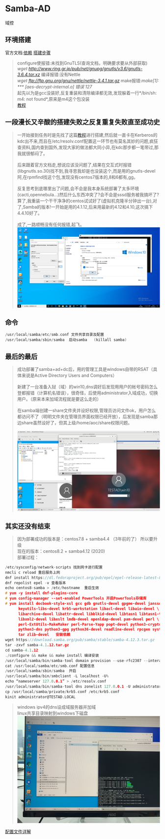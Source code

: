 # Samba-AD
域控

## 环境搭建
官方文档:[依赖](https://wiki.samba.org/index.php/Package_Dependencies_Required_to_Build_Samba#Red_Hat_Enterprise_Linux_7_.2F_CentOS_7_.2F_Scientific_Linux_7)
[搭建步骤](https://wiki.samba.org/index.php/Setting_up_Samba_as_an_Active_Directory_Domain_Controller)

>configure使报错:未找到GnuTLS(查询文档，明确要求要从外部获取)<br>
>*wget http://www.ring.gr.jp/pub/net/gnupg/gnutls/v3.6/gnutls-3.6.4.tar.xz* 编译报错:没有Nettle<br>
>*wget ftp://ftp.gnu.org/gnu/nettle/nettle-3.4.1.tar.gz* make报错:*make[1]: *** [aes-decrypt-internal.o] 错误 127*<br>
>起先以为是gcc没装好,反复重装和清除编译都无效,发现躲着一行*/bin/sh: m4: not found*,原来是m4这个包没装<br>
>[教程](https://blog.csdn.net/HideInTime/article/details/94600815)


## 一段漫长又辛酸的搭建失败之反复重复失败直至成功史
>一开始接到任务时是先找了这篇[教程](http://lihaitao.cn/?p=299)进行搭建,然后就一直卡在Kerberos的kdc出不来,而且在/etc/resolv.conf配置这一环节也有莫名其妙的问题,疯狂查资料,国内查到国外,发现大家的做法都大同小异,在kdc那步都一笔带过,那我就很郁闷了。<br><br>
>后来跟着官方文档走,想说应该没问题了,结果在交互式时报错(libgnutls.so.30)找不到,我寻思我却是也没装这个,而是用的gnutls-devel阿,在rpmfind找这个包,发现没有centos7版本的,8和6都有,gg。<br><br>
>反复思考到底哪里出了问题,会不会是我本身系统部署了太多环境(cacti,opennebula...)然后什么东西冲突了?会不会是sssd服务被我搞坏了?算了,我重装一个干干净净的centos试试好了(虚拟机克隆半分钟出一台),对了,Samba的版本!一开始是用的4.1.12,后来用最新的4.12和4.10,这次搞下4.4.10好了。<br><br>
>成了,一路顺畅没有任何报错,起飞。
![avatar](https://github.com/Ricechips/Samba-AD/blob/master/PrtScn/11.PNG)


## 命令
```c
/usr/local/samba/etc/smb.conf 文件共享目录及配置
/usr/local/samba/sbin/samba  启动samba   (killall samba)
```
## 最后的最后
>成功部署了samba+ad+dc后，用的管理工具是windows自带的RSAT（具体来说是Active Directory Users and Computers）<br><br>
>新建了一台准备入狱（域）的win10,dns调好后发现用用户的帐号密码怎么登都报错（计算机名错误），很奇怪，后使用administrator入域成功，切换用户。（原来本来加域流程就是要这么走的）<br><br>
>在samba端创建一share文件夹并设好权限,管理员访问文件ok，用户怎么都访问不了（明明文件夹在管理员界面权限已经开放），后发现是samba那边share虽然设好了，但其上级/home/aoc/share权限问题。<br><br>
![avatar](https://github.com/Ricechips/Samba-AD/blob/master/PrtScn/Screenshot%20from%202020-06-24%2017-42-34.png)

## 其实还没有结束
>因为部署成功的版本是：centos7.8 + samba4.4  （3年前的了） 所以要升级<br>
>现在的版本：centos8.2 + samba4.12 (2020)<br>
>部署过程：
```c
/etc/sysconfig/network-scripts 找到网卡进行配置
nmcli c reload 重启服务上网
dnf install https://dl.fedoraproject.org/pub/epel/epel-release-latest-8.noarch.rpm -y 加epel仓库
dnf repolist epel -v 查看版本
echo centos8-samba > /etc/hostname  重启生效
# yum -y install dnf-plugins-core
# yum config-manager --set-enabled PowerTools 开启PowerTools存储库
# yum install docbook-style-xsl gcc gdb gnutls-devel gpgme-devel jansson-devel \
      keyutils-libs-devel krb5-workstation libacl-devel libaio-devel \
      libarchive-devel libattr-devel libblkid-devel libtasn1 libtasn1-tools \
      libxml2-devel libxslt lmdb-devel openldap-devel pam-devel perl \
      perl-ExtUtils-MakeMaker perl-Parse-Yapp popt-devel python3-cryptography \
      python3-dns python3-gpg python36-devel readline-devel rpcgen systemd-devel \
      tar zlib-devel   安装依赖
wget https://download.samba.org/pub/samba/stable/samba-4.12.3.tar.gz
tar -zxvf samba-4.1.12.tar.gz
cd samba-4.1.12
./configure && make && make install 编译安装
/usr/local/samba/bin/samba-tool domain provision --use-rfc2307 --interactive 交互式配置
cat /usr/local/samba/etc/smb.conf 配置信息
/usr/local/samba/sbin/samba  开启
/usr/local/samba/bin/smbclient -L localhost -U% 
echo “nameserver 127.0.0.1” > /etc/resolv.conf
/usr/local/samba/bin/samba-tool dns zonelist 127.0.0.1 -U administrator
cp /usr/local/samba/private/krb5.conf /etc/krb5.conf
kinit administrator@TESTAD.LOCAL
```
>windows ipv4的dns设成域服务器并加域<br>
>linux共享目录映射到windows下磁盘
![avatar](https://github.com/Ricechips/Samba-AD/blob/master/PrtScn/IMG_4709.JPG)

[配置文件详解](https://blog.csdn.net/lileiyuyanqin/article/details/79359515)
